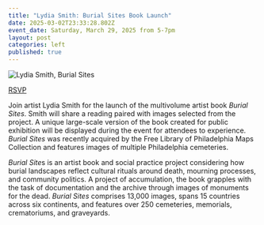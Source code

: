 ```yaml
---
title: "Lydia Smith: Burial Sites Book Launch"
date: 2025-03-02T23:33:28.802Z
event_date: Saturday, March 29, 2025 from 5-7pm
layout: post
categories: left
published: true
---
```

![Lydia Smith, Burial Sites](/assets/img/lydiasmith_burialsites_2.jpg)

[R﻿SVP](https://www.eventbrite.com/e/lydia-smith-burial-sites-book-launch-tickets-1262992066269?aff=oddtdtcreator)

Join artist Lydia Smith for the launch of the multivolume artist book *Burial Sites*. Smith will share a reading paired with images selected from the project. A unique large-scale version of the book created for public exhibition will be displayed during the event for attendees to experience. *Burial Sites* was recently acquired by the Free Library of Philadelphia Maps Collection and features images of multiple Philadelphia cemeteries.

*Burial Site*s is an artist book and social practice project considering how burial landscapes reflect cultural rituals around death, mourning processes, and community politics. A project of accumulation, the book grapples with the task of documentation and the archive through images of monuments for the dead. *Burial Sites* comprises 13,000 images, spans 15 countries across six continents, and features over 250 cemeteries, memorials, crematoriums, and graveyards.